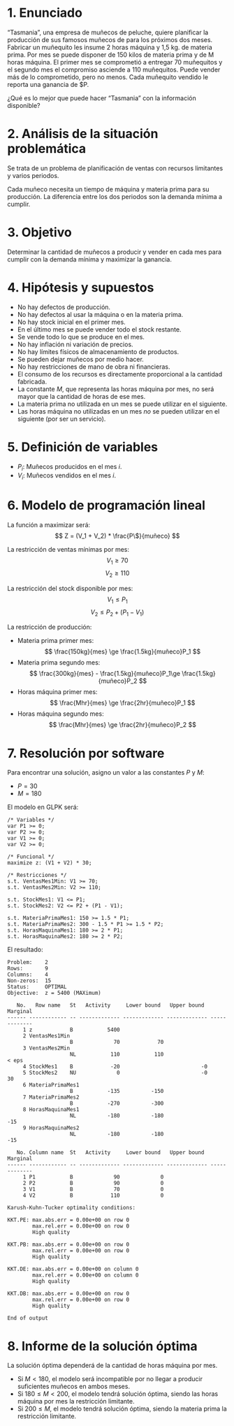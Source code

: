 # 1. Enunciado
“Tasmania”, una empresa de muñecos de peluche, quiere planificar la producción de sus famosos muñecos de para los próximos dos meses. Fabricar un muñequito les insume 2 horas máquina y 1,5 kg. de materia prima. Por mes se puede disponer de 150 kilos de materia prima y de M horas máquina. El primer mes se comprometió a entregar 70 muñequitos y el segundo mes el compromiso asciende a 110 muñequitos. Puede vender más de lo comprometido, pero no menos. Cada muñequito vendido le reporta una ganancia de $P. 

¿Qué es lo mejor que puede hacer “Tasmania” con la información disponible? 


# 2. Análisis de la situación problemática

Se trata de un problema de planificación de ventas con recursos limitantes y varios periodos.

Cada muñeco necesita un tiempo de máquina y materia prima para su producción. La diferencia entre los dos periodos son la demanda mínima a cumplir.

# 3. Objetivo

Determinar la cantidad de muñecos a producir y vender en cada mes para cumplir con la demanda mínima y maximizar la ganancia.

# 4. Hipótesis y supuestos


- No hay defectos de producción.
- No hay defectos al usar la máquina o en la materia prima.
- No hay stock inicial en el primer mes.
- En el último mes se puede vender todo el stock restante.
- Se vende todo lo que se produce en el mes.
- No hay inflación ni variación de precios.
- No hay límites físicos de almacenamiento de productos.
- Se pueden dejar muñecos por medio hacer.
- No hay restricciones de mano de obra ni financieras.
- El consumo de los recursos es directamente proporcional a la cantidad fabricada.
- La constante $M$, que representa las horas máquina por mes, no será mayor que la cantidad de horas de ese mes.
- La materia prima no utilizada en un mes se puede utilizar en el siguiente.
- Las horas máquina no utilizadas en un mes _no_ se pueden utilizar en el siguiente (por ser un servicio).


# 5. Definición de variables
- $P_i$: Muñecos producidos en el mes $i$.
- $V_i$: Muñecos vendidos en el mes $i$.

# 6. Modelo de programación lineal

La función a maximizar será:
$$
Z = (V_1 + V_2) * \frac{P\$}{muñeco}
$$

La restricción de ventas mínimas por mes:
$$
V_1 \ge 70
$$
$$
V_2 \ge 110
$$

La restricción del stock disponible por mes:
$$
V_1 \le P_1
$$
$$
V_2 \le P_2 + (P_1 - V_1)
$$

La restricción de producción:
- Materia prima primer mes:
$$
\frac{150kg}{mes} \ge \frac{1.5kg}{muñeco}P_1
$$
- Materia prima segundo mes:
$$
\frac{300kg}{mes} - \frac{1.5kg}{muñeco}P_1\ge \frac{1.5kg}{muñeco}P_2
$$
- Horas máquina primer mes:
$$
\frac{Mhr}{mes} \ge \frac{2hr}{muñeco}P_1
$$
- Horas máquina segundo mes:
$$
\frac{Mhr}{mes} \ge \frac{2hr}{muñeco}P_2
$$



# 7. Resolución por software

Para encontrar una solución, asigno un valor a las constantes $P$ y $M$:
- $P = 30$
- $M = 180$
  
El modelo en GLPK será:

```
/* Variables */
var P1 >= 0;
var P2 >= 0;
var V1 >= 0;
var V2 >= 0;

/* Funcional */
maximize z: (V1 + V2) * 30;

/* Restricciones */
s.t. VentasMes1Min: V1 >= 70;
s.t. VentasMes2Min: V2 >= 110;

s.t. StockMes1: V1 <= P1;
s.t. StockMes2: V2 <= P2 + (P1 - V1);

s.t. MateriaPrimaMes1: 150 >= 1.5 * P1;
s.t. MateriaPrimaMes2: 300 - 1.5 * P1 >= 1.5 * P2;
s.t. HorasMaquinaMes1: 180 >= 2 * P1;
s.t. HorasMaquinaMes2: 180 >= 2 * P2;
```

El resultado:
```
Problem:    2
Rows:       9
Columns:    4
Non-zeros:  15
Status:     OPTIMAL
Objective:  z = 5400 (MAXimum)

   No.   Row name   St   Activity     Lower bound   Upper bound    Marginal
------ ------------ -- ------------- ------------- ------------- -------------
     1 z            B           5400                             
     2 VentasMes1Min
                    B             70            70               
     3 VentasMes2Min
                    NL           110           110                       < eps
     4 StockMes1    B            -20                          -0 
     5 StockMes2    NU             0                          -0            30 
     6 MateriaPrimaMes1
                    B           -135          -150               
     7 MateriaPrimaMes2
                    B           -270          -300               
     8 HorasMaquinaMes1
                    NL          -180          -180                         -15 
     9 HorasMaquinaMes2
                    NL          -180          -180                         -15 

   No. Column name  St   Activity     Lower bound   Upper bound    Marginal
------ ------------ -- ------------- ------------- ------------- -------------
     1 P1           B             90             0               
     2 P2           B             90             0               
     3 V1           B             70             0               
     4 V2           B            110             0               

Karush-Kuhn-Tucker optimality conditions:

KKT.PE: max.abs.err = 0.00e+00 on row 0
        max.rel.err = 0.00e+00 on row 0
        High quality

KKT.PB: max.abs.err = 0.00e+00 on row 0
        max.rel.err = 0.00e+00 on row 0
        High quality

KKT.DE: max.abs.err = 0.00e+00 on column 0
        max.rel.err = 0.00e+00 on column 0
        High quality

KKT.DB: max.abs.err = 0.00e+00 on row 0
        max.rel.err = 0.00e+00 on row 0
        High quality

End of output
```


# 8. Informe de la solución óptima

La solución óptima dependerá de la cantidad de horas máquina por mes.
- Si $M < 180$, el modelo será incompatible por no llegar a producir suficientes muñecos en ambos meses.
- Si $180 \le M < 200$, el modelo tendrá solución óptima, siendo las horas máquina por mes la restricción limitante.
- Si $200 \le M$, el modelo tendrá solución óptima, siendo la materia prima la restricción limitante.